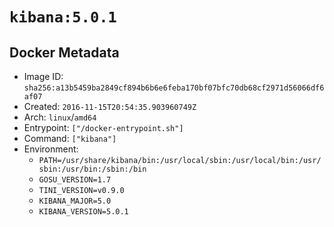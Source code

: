 # `kibana:5.0.1`

## Docker Metadata

- Image ID: `sha256:a13b5459ba2849cf894b6b6e6feba170bf07bfc70db68cf2971d56066df6af07`
- Created: `2016-11-15T20:54:35.903960749Z`
- Arch: `linux`/`amd64`
- Entrypoint: `["/docker-entrypoint.sh"]`
- Command: `["kibana"]`
- Environment:
  - `PATH=/usr/share/kibana/bin:/usr/local/sbin:/usr/local/bin:/usr/sbin:/usr/bin:/sbin:/bin`
  - `GOSU_VERSION=1.7`
  - `TINI_VERSION=v0.9.0`
  - `KIBANA_MAJOR=5.0`
  - `KIBANA_VERSION=5.0.1`
